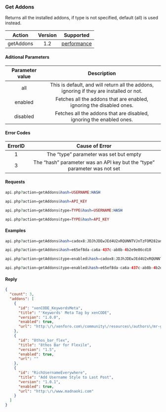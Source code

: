 

### Get Addons
Returns all the installed addons, if type is not specified, default (all) is used instead.

| Action | Version | Supported |
| :-: | :-: | :-: |
| getAddons | 1.2 | <a href="#per">performance</a> |

#### Aditional Parameters

| Parameter value | Description |
| :-: | :-: |
| all | This is default, and will return all the addons, ignoring if they are installed or not. |
| enabled | Fetches all the addons that are enabled, ignoring the disabled ones. |
| disabled | Fetches all the addons that are disabled, ignoring the enabled ones. |

#### Error Codes

| ErrorID | Cause of Error |
| :-: | :-: |
| 1 | The “type” parameter was set but empty |
| 3 | The “hash” parameter was an API key but the “type” parameter was not set |

#### Requests
```php
api.php?action=getAddons&hash=USERNAME:HASH
```
```php
api.php?action=getAddons&hash=API_KEY
```
```php
api.php?action=getAddons&type=TYPE&hash=USERNAME:HASH
```
```php
api.php?action=getAddons&type=TYPE&hash=API_KEY
```
#### Examples
```php
api.php?action=getAddons&hash=cadox8:JDJhJDEwJEd4U2xRQUNNTVJnTzFOM282anZYd08wRk1DTC52NFJtYWtDVHZaNHo1SUZvR0hzUVpLTkU2
```
```php
api.php?action=getAddons&hash=e65ef8da-ca6a-437c-ab8b-4b2e9e86cd10
```
```php
api.php?action=getAddons&type=enabled&hash=cadox8:JDJhJDEwJEd4U2xRQUNNTVJnTzFOM282anZYd08wRk1DTC52NFJtYWtDVHZaNHo1SUZvR0hzUVpLTkU2
```
```php
api.php?action=getAddons&type=enabled&hash=e65ef8da-ca6a-437c-ab8b-4b2e9e86cd10
```
#### Reply
```json
{
  "count": 3,
  "addons": [
    {
      "id": "xenCODE_KeywordsMeta",
      "title": "'Keywords' Meta Tag by xenCODE",
      "version": "1.0.0",
      "enabled": true,
      "url": "http:\/\/xenforo.com\/community\/resources\/authors\/mr-goodie2shoes.11736\/"
    },
    {
      "id": "8thos_bar_flex",
      "title": "8thos Bar for Flexile",
      "version": "1.5",
      "enabled": true,
      "url": ""
    },
    {
      "id": "RichUsernameEverywhere",
      "title": "Add Username Style to Last Post",
      "version": "1.0.1",
      "enabled": true,
      "url": "http:\/\/www.madnaoki.com"
    }
  ]
}
```
